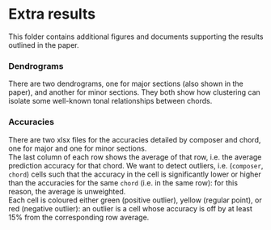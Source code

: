 # Extra results

This folder contains additional figures and documents supporting the results outlined in the paper.

### Dendrograms
There are two dendrograms, one for major sections (also shown in the paper), and another for minor sections. They both show how clustering can isolate some well-known tonal relationships between chords.

### Accuracies
There are two xlsx files for the accuracies detailed by composer and chord, one for major and one for minor sections.  
The last column of each row shows the average of that row, i.e. the average prediction accuracy for that chord. We want to detect outliers, i.e. (`composer`, `chord`) cells such that the accuracy in the cell is significantly lower or higher than the accuracies for the same `chord` (i.e. in the same row): for this reason, the average is unweighted.  
Each cell is coloured either green (positive outlier), yellow (regular point), or red (negative outlier): an outlier is a cell whose accuracy is off by at least 15% from the corresponding row average.

